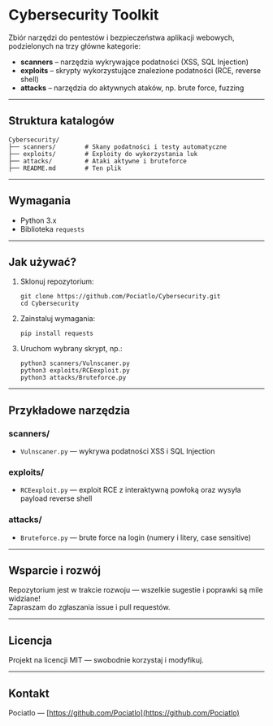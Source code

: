 # Cybersecurity Toolkit

Zbiór narzędzi do pentestów i bezpieczeństwa aplikacji webowych, podzielonych na trzy główne kategorie:  
- **scanners** – narzędzia wykrywające podatności (XSS, SQL Injection)  
- **exploits** – skrypty wykorzystujące znalezione podatności (RCE, reverse shell)  
- **attacks** – narzędzia do aktywnych ataków, np. brute force, fuzzing

---

## Struktura katalogów

```
Cybersecurity/
├── scanners/        # Skany podatności i testy automatyczne
├── exploits/        # Exploity do wykorzystania luk
├── attacks/         # Ataki aktywne i bruteforce
├── README.md        # Ten plik
```

---

## Wymagania

- Python 3.x  
- Biblioteka `requests`

---

## Jak używać?

1. Sklonuj repozytorium:
   ```
   git clone https://github.com/Pociatlo/Cybersecurity.git
   cd Cybersecurity
   ```

2. Zainstaluj wymagania:
   ```
   pip install requests
   ```

3. Uruchom wybrany skrypt, np.:
   ```
   python3 scanners/Vulnscaner.py
   python3 exploits/RCEexploit.py
   python3 attacks/Bruteforce.py
   ```

---

## Przykładowe narzędzia

### scanners/

- `Vulnscaner.py` — wykrywa podatności XSS i SQL Injection

### exploits/

- `RCEexploit.py` — exploit RCE z interaktywną powłoką oraz wysyła payload reverse shell  

### attacks/

- `Bruteforce.py` — brute force na login (numery i litery, case sensitive)   

---

## Wsparcie i rozwój

Repozytorium jest w trakcie rozwoju — wszelkie sugestie i poprawki są mile widziane!  
Zapraszam do zgłaszania issue i pull requestów.

---

## Licencja

Projekt na licencji MIT — swobodnie korzystaj i modyfikuj.

---

## Kontakt

Pociatlo — [https://github.com/Pociatlo](https://github.com/Pociatlo)
